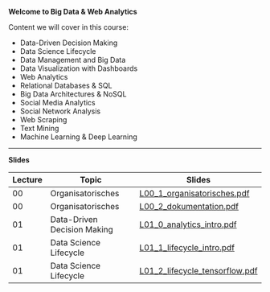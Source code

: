 **Welcome to Big Data & Web Analytics**

Content we will cover in this course:

- 	Data-Driven Decision Making
- 	Data Science Lifecycle
- 	Data Management and Big Data
- 	Data Visualization with Dashboards
- 	Web Analytics
- 	Relational Databases & SQL
- 	Big Data Architectures & NoSQL
- 	Social Media Analytics
- 	Social Network Analysis
- 	Web Scraping
- 	Text Mining
- 	Machine Learning & Deep Learning

---

**Slides**

Lecture|Topic|Slides
---|---|---
00|Organisatorisches|[L00_1_organisatorisches.pdf](https://github.com/kirenz/bigdata/blob/main/slides/L00_1_organisatorisches.pdf)  
00|Organisatorisches|[L00_2_dokumentation.pdf](https://github.com/kirenz/bigdata/blob/main/slides/L00_2_dokumentation.pdf)  
01|Data-Driven Decision Making|[L01_0_analytics_intro.pdf](https://github.com/kirenz/bigdata/blob/main/slides/L01_0_analytics_intro.pdf)  
01|Data Science Lifecycle|[L01_1_lifecycle_intro.pdf](https://github.com/kirenz/bigdata/blob/main/slides/L01_1_lifecycle_intro.pdf)  
01|Data Science Lifecycle|[L01_2_lifecycle_tensorflow.pdf](https://github.com/kirenz/bigdata/blob/main/slides/L01_2_lifecycle_tensorflow.pdf)  

<!--
02|Data Management and Big Data|[L02_0_data_management.pdf](https://github.com/kirenz/bigdata/blob/main/slides/L02_0_data_management.pdf)  
02|First data analysis: case study stents|[L02_1_case_study_stents.pdf](https://github.com/kirenz/bigdata/blob/main/slides/L02_1_case_study_stents.pdf)  
02|Data Basics|NA
02|Data Visualization with Dashboards|NA
03|Web Analytics|NA
03|Best Web Metrics (Article)|NA
03|Best Digital Metrics for 15 Different Companies (Article)|NA
03|See Think Do Framework (Article)|NA
03|Measuring Digital Brand Strength (Article)|NA
04|Relational Databases & SQL|NA
04|SQL: Data types|NA
04|SQL: Grouping and Summarizing|NA
04|SQL: Joins|NA
05|Big Data Architectures & NoSQL|NA
05|Open Source Technology|NA
06|Social Media Analytics|NA
06|Best Social Media Metrics (Article)|NA
06|19 Social Media Metrics That Really Matter and How to Track Them (Article)|NA
06|Social Media Metrics Guide Hootsuite (Article)|NA
07|Web Scraping|NA
08|Text Mining|NA
09|Social Network Analysis|NA
10|Machine Learning & Deep Learning|NA
10|Computer Vision|NA
10|Convolutional Neural Networks|NA
-->


<!---
**Notebooks**

Nr | Lecture | Notebook | Link to GitHub | Colab Link 
-- | -- | -- | -- | --
02 | L01_1_case_study_stents | stents | [GitHuB](https://github.com/kirenz/modern-statistics/blob/main/01-1-stents.ipynb) | [Colab](https://colab.research.google.com/github/kirenz/modern-statistics/blob/main/01-1-stents.ipynb)
-->
